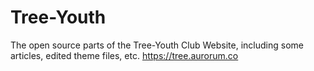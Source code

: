 # Tree-Youth
The open source parts of the Tree-Youth Club Website, including some articles, edited theme files, etc. https://tree.aurorum.co
